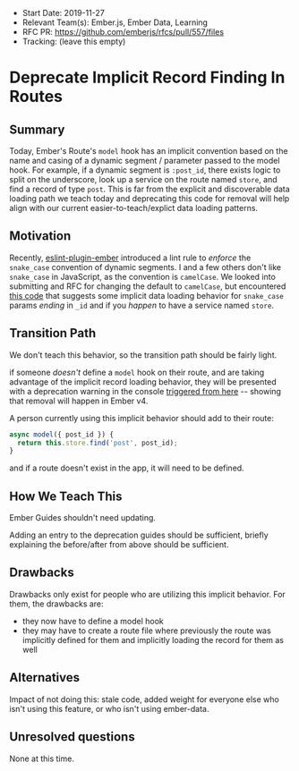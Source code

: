 - Start Date: 2019-11-27
- Relevant Team(s): Ember.js, Ember Data, Learning
- RFC PR: https://github.com/emberjs/rfcs/pull/557/files
- Tracking: (leave this empty)

# Deprecate Implicit Record Finding In Routes

## Summary

Today, Ember's Route's `model` hook has an implicit convention based on the name and casing of a dynamic segment / parameter passed to the model hook. 
For example, if a dynamic segment is `:post_id`, there exists logic to split on the underscore, look up a service on the route named `store`, and find a record of type `post`.  This is far from the explicit and discoverable data loading path we teach today and deprecating this code for removal will help align with our current easier-to-teach/explict data loading patterns.

## Motivation

Recently, [eslint-plugin-ember](https://github.com/ember-cli/eslint-plugin-ember/issues/410) introduced a lint rule to _enforce_ the `snake_case` convention of dynamic segments. I and a few others don't like `snake_case` in JavaScript, as the convention is `camelCase`. We looked into submitting and RFC for changing the default to `camelCase`, but encountered [this code](https://github.com/emberjs/ember.js/blob/b4456779d0f5f5b99da853c4e1f0688ce96cc27c/packages/%40ember/-internals/routing/lib/system/route.ts#L1167-L1186) that suggests some implicit data loading behavior for `snake_case` params _ending_ in `_id` and if you _happen_ to have a service named `store`.

## Transition Path

We don't teach this behavior, so the transition path should be fairly light.

if someone _doesn't_ define a `model` hook on their route, and are taking advantage of the implicit record loading behavior, they will be presented with a deprecation warning in the console [triggered from here](https://github.com/emberjs/ember.js/blob/b4456779d0f5f5b99da853c4e1f0688ce96cc27c/packages/%40ember/-internals/routing/lib/system/route.ts#L1209) -- showing that removal will happen in Ember v4.

A person currently using this implicit behavior should add to their route:

```ts
async model({ post_id }) {
  return this.store.find('post', post_id);
}
```

and if a route doesn't exist in the app, it will need to be defined.

## How We Teach This

Ember Guides shouldn't need updating.

Adding an entry to the deprecation guides should be sufficient, briefly explaining the before/after from above should be sufficient.

## Drawbacks

Drawbacks only exist for people who are utilizing this implicit behavior. For them, the drawbacks are:
 - they now have to define a model hook
 - they may have to create a route file where previously the route was implicitly defined for them and implicitly loading the record for them as well

## Alternatives

Impact of not doing this: stale code, added weight for everyone else who isn't using this feature, or who isn't using ember-data.

## Unresolved questions

None at this time.